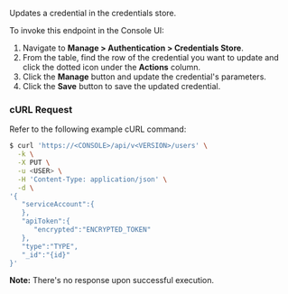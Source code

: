 Updates a credential in the credentials store.

To invoke this endpoint in the Console UI:

1. Navigate to **Manage > Authentication > Credentials Store**.
2. From the table, find the row of the credential you want to update and click the dotted icon under the **Actions** column.
3. Click the **Manage** button and update the credential's parameters.
4. Click the **Save** button to save the updated credential.

### cURL Request

Refer to the following example cURL command:

```bash
$ curl 'https://<CONSOLE>/api/v<VERSION>/users' \
  -k \
  -X PUT \
  -u <USER> \
  -H 'Content-Type: application/json' \
  -d \
'{
   "serviceAccount":{      
   },
   "apiToken":{
      "encrypted":"ENCRYPTED_TOKEN"
   },
   "type":"TYPE",
   "_id":"{id}"
}'
```

**Note:** There's no response upon successful execution.

